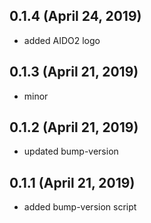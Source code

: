 ## 0.1.4 (April 24, 2019)
  - added AIDO2 logo

## 0.1.3 (April 21, 2019)
  - minor

## 0.1.2 (April 21, 2019)
  - updated bump-version

## 0.1.1 (April 21, 2019)
  - added bump-version script

